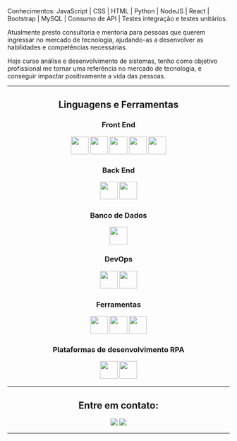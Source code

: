 <div>
Conhecimentos: JavaScript | CSS | HTML | Python | NodeJS | React | Bootstrap | MySQL | Consumo de API | Testes integração e testes unitários. <br>

Atualmente presto consultoria e mentoria para pessoas que querem ingressar no mercado de tecnologia, ajudando-as a desenvolver as habilidades e competências necessárias.<br>

Hoje curso análise e desenvolvimento de sistemas, tenho como objetivo profissional me tornar uma referência no mercado de tecnologia, e conseguir impactar positivamente a vida das pessoas.<br>
</div>
  
***************


<h2 align="center">Linguagens e Ferramentas</h2>
  <h3 align="center">Front End</h3>
  <p align="center">
    <img height="40" width="40" src="https://cdn.simpleicons.org/css3/1C6B94" /> 
    <img height="40" width="40" src="https://cdn.simpleicons.org/html5/1C6B94"/> 
    <img height="40" width="40" src="https://cdn.simpleicons.org/javascript/1C6B94"/> 
    <img height="40" width="40" src="https://logospng.org/wp-content/uploads/bootstrap.png"/>   
  <img height="40" width="40" src="https://upload.wikimedia.org/wikipedia/commons/thumb/a/a7/React-icon.svg/1200px-React-icon.svg.png"/> 
  </p>
  
  <h3 align="center">Back End</h3>
  <p align="center">
    <img height="40" width="40" src="https://cdn.simpleicons.org/nodedotjs/1C6B94"/> 
    <img height="40" width="40" src="https://img2.gratispng.com/20180715/sqc/kisspng-computer-icons-python-programming-language-5b4bc40bacaf27.5987581115316920437073.jpg"/>     
  </p>
  
  <h3 align="center">Banco de Dados</h3>
  <p align="center">
    <img height="40" width="40" src="https://cdn-icons-png.flaticon.com/512/29/29594.png"/>
  </p>
  
  <h3 align="center">DevOps</h3>
  <p align="center">
    <img height="40" width="40" src="https://cdn.simpleicons.org/amazonaws/1C6B94"/> 
  <img height="40" width="40" src="https://avatars.githubusercontent.com/u/5429470?s=280&v=4"/> 

                                                                                                          
  </p>
  
  <h3 align="center">Ferramentas</h3>
  <p align="center">
    <img height="40" width="40" src="https://cdn.simpleicons.org/visualstudio/1C6B94"/>    
    <img height="40" width="40" src="https://cdn.simpleicons.org/git/1C6B94"/> 
    <img height="40" width="40" src="https://img2.gratispng.com/20180414/fsq/kisspng-pycharm-integrated-development-environment-python-restart-5ad2617f2a9168.4877844315237369591744.jpg"/>
  </p>
  
  <h3 align="center">Plataformas de desenvolvimento RPA</h3>
  <p align="center">
    <img height="40" width="40" src="https://logos-download.com/wp-content/uploads/2021/01/UiPath_Logo-700x238.png"/>    
    <img height="40" width="40" src="https://mma.prnewswire.com/media/1179162/ElectroNeek_Logo.jpg?w=200"/> 
  </p>
  


***************

<h2 align="center">Entre em contato:</h2>
<p align="center">
<a href = "mailto:gabriellyalves401@gmail.com"><img src="https://img.shields.io/badge/Gmail-1C6B94?style=for-the-badge&logo=gmail&logoColor=white" target=" _blank"></a>
<a href="https://www.linkedin.com/in/gabrielly-alves-b7a367225/" target="_blank"><img src="https://img.shields.io/badge/-LinkedIn-1C6B94?style=for-the-badge&logo=linkedin&logoColor=white" target="_blank"></a>
</p>


   
***************

  
  
  
  
 





